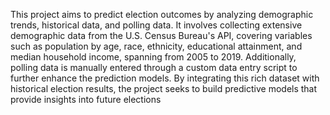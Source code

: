 This project aims to predict election outcomes by analyzing demographic trends, historical data, and polling data. It involves collecting extensive demographic data from the U.S. Census Bureau's API, covering variables such as population by age, race, ethnicity, educational attainment, and median household income, spanning from 2005 to 2019. Additionally, polling data is manually entered through a custom data entry script to further enhance the prediction models. By integrating this rich dataset with historical election results, the project seeks to build predictive models that provide insights into future elections
